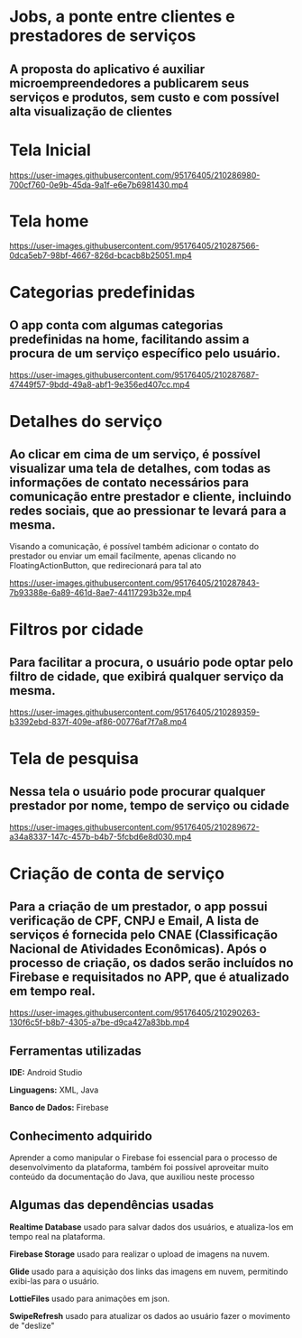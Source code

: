 # Jobs, a ponte entre clientes e prestadores de serviços

## A proposta do aplicativo é auxiliar microempreendedores a publicarem seus serviços e produtos, sem custo e com possível alta visualização de clientes





# Tela Inicial


https://user-images.githubusercontent.com/95176405/210286980-700cf760-0e9b-45da-9a1f-e6e7b6981430.mp4






# Tela home


https://user-images.githubusercontent.com/95176405/210287566-0dca5eb7-98bf-4667-826d-bcacb8b25051.mp4






# Categorias predefinidas

## O app conta com algumas categorias predefinidas na home, facilitando assim a procura de um serviço específico pelo usuário.


https://user-images.githubusercontent.com/95176405/210287687-47449f57-9bdd-49a8-abf1-9e356ed407cc.mp4








# Detalhes do serviço

## Ao clicar em cima de um serviço, é possível visualizar uma tela de detalhes, com todas as informações de contato necessários para comunicação entre prestador e cliente, incluindo redes sociais, que ao pressionar te levará para a mesma.
Visando a comunicação, é possível também adicionar o contato do prestador ou enviar um email facilmente, apenas clicando no FloatingActionButton, que redirecionará para tal ato


https://user-images.githubusercontent.com/95176405/210287843-7b93388e-6a89-461d-8ae7-44117293b32e.mp4






# Filtros por cidade
## Para facilitar a procura, o usuário pode optar pelo filtro de cidade, que exibirá qualquer serviço da mesma.


https://user-images.githubusercontent.com/95176405/210289359-b3392ebd-837f-409e-af86-00776af7f7a8.mp4


# Tela de pesquisa
## Nessa tela o usuário pode procurar qualquer prestador por nome, tempo de serviço ou cidade




https://user-images.githubusercontent.com/95176405/210289672-a34a8337-147c-457b-b4b7-5fcbd6e8d030.mp4





# Criação de conta de serviço
## Para a criação de um prestador, o app possui verificação de CPF, CNPJ e Email, A lista de serviços é fornecida pelo CNAE (Classificação Nacional de Atividades Econômicas). Após o processo de criação, os dados serão incluídos no Firebase e requisitados no APP, que é atualizado em tempo real.


https://user-images.githubusercontent.com/95176405/210290263-130f6c5f-b8b7-4305-a7be-d9ca427a83bb.mp4


## Ferramentas utilizadas

**IDE:** Android Studio

**Linguagens:** XML, Java

**Banco de Dados:** Firebase


## Conhecimento adquirido

Aprender a como manipular o Firebase foi essencial para o processo de desenvolvimento da plataforma, também foi possível aproveitar muito conteúdo da documentação do Java, que auxiliou neste processo

## Algumas das dependências usadas

**Realtime Database** usado para salvar dados dos usuários, e atualiza-los em tempo real na plataforma.
 
 **Firebase Storage** usado para realizar o upload de imagens na nuvem.

 **Glide** usado para a aquisição dos links das imagens em nuvem, permitindo exibi-las para o usuário.  

**LottieFiles** usado para animações em json.

**SwipeRefresh** usado para atualizar os dados ao usuário fazer o movimento de "deslize" 







